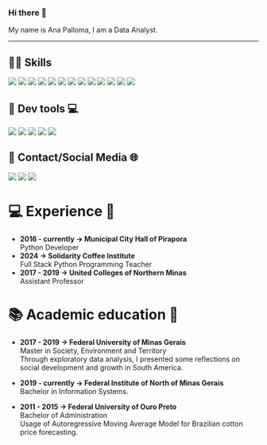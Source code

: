 ### Hi there 👋

My name is Ana Palloma, I am a Data Analyst.

---

## 👩‍💻 Skills

<div>
  <img src="https://img.shields.io/badge/Python-3776AB?style=for-the-badge&logo=python&logoColor=white" target="_blank">
  <img src="https://img.shields.io/badge/Numpy-777BB4?style=for-the-badge&logo=numpy&logoColor=white" target="_blank">
  <img src="https://img.shields.io/badge/Pandas-2C2D72?style=for-the-badge&logo=pandas&logoColor=white" target="_blank">
  <img src="https://img.shields.io/badge/Streamlit-FF4B4B?style=for-the-badge&logo=Streamlit&logoColor=white" target="_blank">
  <img src="https://img.shields.io/badge/MySQL-00000F?style=for-the-badge&logo=mysql&logoColor=white" target="_blank">
  <img src="https://img.shields.io/badge/MariaDB-01529E?style=for-the-badge&logo=mariadb&logoColor=white" target="_blank">
  <img src="https://img.shields.io/badge/MongoDB-4EA94B?style=for-the-badge&logo=mongodb&logoColor=white"  target="_blank">
  <img src="https://img.shields.io/badge/HTML5-E34F26?style=for-the-badge&logo=html5&logoColor=white" target="_blank">
  <img src="https://img.shields.io/badge/CSS3-1572B6?style=for-the-badge&logo=css3&logoColor=white" target="_blank">
  <img src="https://img.shields.io/badge/JavaScript-F7DF1E?style=for-the-badge&logo=javascript&logoColor=black" target="_blank">
  <img src="https://img.shields.io/badge/React_Native-20232A?style=for-the-badge&logo=react&logoColor=61DAFB" target="_blank">
  <img src="https://img.shields.io/badge/C%23-239120?style=for-the-badge&logo=c-sharp&logoColor=white" target="_blank">
  <img src="https://img.shields.io/badge/PHP-777BB4?style=for-the-badge&logo=php&logoColor=white" target="_blank">
</div>

## 🚀 Dev tools 💻
<div>
  <img src="https://img.shields.io/badge/Jupyter-F37626.svg?&style=for-the-badge&logo=Jupyter&logoColor=white" target="_blank">
  <img src="https://img.shields.io/badge/conda-342B029.svg?&style=for-the-badge&logo=anaconda&logoColor=white" target="_blank">
  <img src="https://img.shields.io/badge/Visual_Studio_Code-0078D4?style=for-the-badge&logo=visual%20studio%20code&logoColor=white" target="_blank">
  <img src="https://img.shields.io/badge/Colab-F9AB00?style=for-the-badge&logo=googlecolab&color=525252" target="_blank">
  <img src="https://img.shields.io/badge/Notepad++-90E59A.svg?style=for-the-badge&logo=notepad%2B%2B&logoColor=black" target="_blank">
</div>

## 📱 Contact/Social Media 🌐

<div> 
  <a href="https://instagram.com/ana_palloma" target="_blank"><img src="https://img.shields.io/badge/-Instagram-%23E4405F?style=for-the-badge&logo=instagram&logoColor=white" target="_blank"></a>
  <a href = "mailto:ana.fernades@ifnmg.edu.br"><img src="https://img.shields.io/badge/Gmail-D14836?style=for-the-badge&logo=gmail&logoColor=white" target="_blank"></a>
  <a href="https://www.linkedin.com/in/anapalloma/" target="_blank"><img src="https://img.shields.io/badge/-LinkedIn-%230077B5?style=for-the-badge&logo=linkedin&logoColor=white" target="_blank"></a>
</div>

# 💻 Experience 👔
- **2016 - currently -> Municipal City Hall of Pirapora** <br> Python Developer <br>
- **2024 -> Solidarity Coffee Institute** <br> Full Stack Python Programming Teacher <br>
- **2017 - 2019 -> United Colleges of Northern Minas** <br> Assistant Professor <br> 

# 📚 Academic education 📖
- **2017 - 2019 -> Federal University of Minas Gerais** <br> Master  in Society, Environment and Territory <br> Through exploratory data analysis, I presented some reflections on social development and growth in South America.

- **2019 - currently -> Federal Institute of North of Minas Gerais** <br> Bachelor in Information Systems.

- **2011 - 2015 -> Federal University of Ouro Preto** <br> Bachelor of Administration <br> Usage of Autoregressive Moving Average Model for Brazilian cotton price forecasting.
